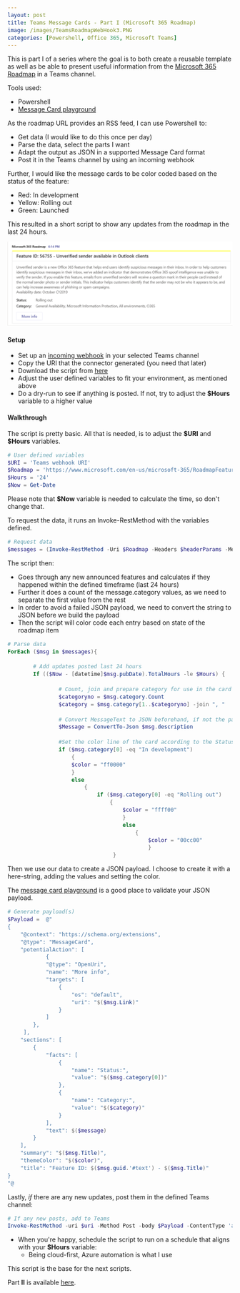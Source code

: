 ```yaml
---
layout: post
title: Teams Message Cards - Part I (Microsoft 365 Roadmap)
image: /images/TeamsRoadmapWebHook3.PNG
categories: [Powershell, Office 365, Microsoft Teams]
---
```


This is part I of a series where the goal is to both create a reusable template as well as be able to present useful information from the [Microsoft 365 Roadmap](https://www.microsoft.com/en-us/microsoft-365/roadmap) in a Teams channel.

Tools used:
- Powershell
- [Message Card playground](https://messagecardplayground.azurewebsites.net/)

As the roadmap URL provides an RSS feed, I can use Powershell to:
- Get data (I would like to do this once per day)
- Parse the data, select the parts I want
- Adapt the output as JSON in a supported Message Card format
- Post it in the Teams channel by using an incoming webhook

Further, I would like the message cards to be color coded based on the status of the feature:
- Red: In development
- Yellow: Rolling out
- Green: Launched

This resulted in a short script to show any updates from the roadmap in the last 24 hours.

![](/images/TeamsRoadmapWebHook3.PNG)


#### Setup ####

- Set up an [incoming webhook](https://docs.microsoft.com/en-us/microsoftteams/platform/concepts/connectors/connectors-using) in your selected Teams channel
- Copy the URI that the connector generated (you need that later)
- Download the script from [here](https://github.com/einast/PS_M365_scripts/blob/master/M365RoadmapUpdates.ps1)
- Adjust the user defined variables to fit your environment, as mentioned above
- Do a dry-run to see if anything is posted. If not, try to adjust the **\$Hours** variable to a higher value

#### Walkthrough ####
The script is pretty basic. All that is needed, is to adjust the **\$URI** and **\$Hours** variables.

```powershell
# User defined variables
$URI = 'Teams webhook URI'
$Roadmap = 'https://www.microsoft.com/en-us/microsoft-365/RoadmapFeatureRSS'
$Hours = '24'
$Now = Get-Date 
```

Please note that **\$Now** variable is needed to calculate the time, so don't change that.

To request the data, it runs an Invoke-RestMethod with the variables defined.

```powershell
# Request data
$messages = (Invoke-RestMethod -Uri $Roadmap -Headers $headerParams -Method Get)
```

The script then:
- Goes through any new announced features and calculates if they happened within the defined timeframe (last 24 hours)
- Further it does a count of the message.category values, as we need to separate the first value from the rest
- In order to avoid a failed JSON payload, we need to convert the string to JSON before we build the payload
- Then the script will color code each entry based on state of the roadmap item

```powershell
# Parse data
ForEach ($msg in $messages){

        # Add updates posted last 24 hours                
        If (($Now - [datetime]$msg.pubDate).TotalHours -le $Hours) {
                
                # Count, join and prepare category for use in the card
                $categoryno = $msg.category.Count
                $category = $msg.category[1..$categoryno] -join ", "
                
                # Convert MessageText to JSON beforehand, if not the payload will fail.
                $Message = ConvertTo-Json $msg.description

                #Set the color line of the card according to the Status of the environment
                if ($msg.category[0] -eq "In development")
                    {
                    $color = "ff0000"
                    }
                    else
                        {
                            if ($msg.category[0] -eq "Rolling out")
                                {
                                    $color = "ffff00"
                                    }
                                    else
                                        {
                                            $color = "00cc00"
                                            }
                                 }
```

Then we use our data to create a JSON payload. I choose to create it with a here-string, adding the values and setting the color.

The [message card playground](https://messagecardplayground.azurewebsites.net/) is a good place to validate your JSON payload.

```powershell   
# Generate payload(s)          
$Payload =  @"
{
    "@context": "https://schema.org/extensions",
    "@type": "MessageCard",
    "potentialAction": [
            {
            "@type": "OpenUri",
            "name": "More info",
            "targets": [
                {
                    "os": "default",
                    "uri": "$($msg.Link)"
                }
            ]
        },
     ],
    "sections": [
        {
            "facts": [
                {
                    "name": "Status:",
                    "value": "$($msg.category[0])"
                },
                {
                    "name": "Category:",
                    "value": "$($category)"
                }
            ],
            "text": $($message)
        }
    ],
    "summary": "$($msg.Title)",
    "themeColor": "$($color)",
    "title": "Feature ID: $($msg.guid.'#text') - $($msg.Title)"
}
"@
```

Lastly, *if* there are any new updates, post them in the defined Teams channel:

```powershell
# If any new posts, add to Teams
Invoke-RestMethod -uri $uri -Method Post -body $Payload -ContentType 'application/json; charset=utf-8'
```

- When you're happy, schedule the script to run on a schedule that aligns with your **\$Hours** variable:
    - Being cloud-first, Azure automation is what I use

This script is the base for the next scripts.

Part **II** is available [here](https://thingsinthe.cloud/Teams-message-cards-Office-365-Health-status/).
